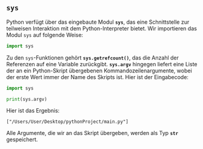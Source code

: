 
## `sys`

Python verfügt über das eingebaute Modul **`sys`**, das eine Schnittstelle zur teilweisen Interaktion mit dem Python-Interpreter bietet. Wir importieren das Modul `sys` auf folgende Weise:

```python
import sys
```

Zu den `sys`-Funktionen gehört **`sys.getrefcount()`**, das die Anzahl der Referenzen auf eine Variable zurückgibt. **`sys.argv`** hingegen liefert eine Liste der an ein Python-Skript übergebenen Kommandozeilenargumente, wobei der erste Wert immer der Name des Skripts ist. Hier ist der Eingabecode:

```python
import sys

print(sys.argv)
```

Hier ist das Ergebnis:

```
["/Users/User/Desktop/pythonProject/main.py"]
```

Alle Argumente, die wir an das Skript übergeben, werden als Typ **`str`** gespeichert.

```
```